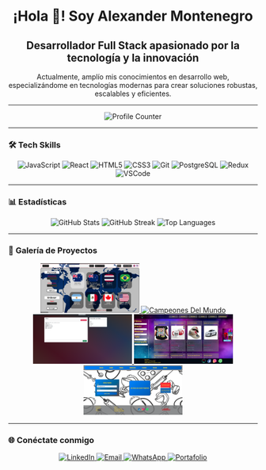 <h1 align="center">¡Hola 👋! Soy Alexander Montenegro</h1>
<h2 align="center">Desarrollador Full Stack apasionado por la tecnología y la innovación</h2>
<p align="center">
  Actualmente, amplío mis conocimientos en desarrollo web, especializándome en tecnologías modernas para crear soluciones robustas, escalables y eficientes.  
</p>

---

<div align="center">
  <img src="https://profile-counter.glitch.me/AlexanderMontenegro/count.svg?" alt="Profile Counter" />
</div>

---

### 🛠️ **Tech Skills**
<div align="center">
  <img src="https://cdn.jsdelivr.net/gh/devicons/devicon/icons/javascript/javascript-original.svg" height="80" alt="JavaScript" />
  <img src="https://cdn.jsdelivr.net/gh/devicons/devicon/icons/react/react-original.svg" height="80" alt="React" />
  <img src="https://cdn.jsdelivr.net/gh/devicons/devicon/icons/html5/html5-original.svg" height="80" alt="HTML5" />
  <img src="https://cdn.jsdelivr.net/gh/devicons/devicon/icons/css3/css3-original.svg" height="80" alt="CSS3" />
  <img src="https://cdn.jsdelivr.net/gh/devicons/devicon/icons/git/git-original.svg" height="80" alt="Git" />
  <img src="https://cdn.jsdelivr.net/gh/devicons/devicon/icons/postgresql/postgresql-original.svg" height="80" alt="PostgreSQL" />
  <img src="https://cdn.jsdelivr.net/gh/devicons/devicon/icons/redux/redux-original.svg" height="80" alt="Redux" />
  <img src="https://cdn.jsdelivr.net/gh/devicons/devicon/icons/vscode/vscode-original.svg" height="80" alt="VSCode" />
</div>

---

### 📊 **Estadísticas**
<div align="center">
  <img src="https://github-readme-stats.vercel.app/api?username=AlexanderMontenegro&hide_title=true&hide_rank=false&show_icons=true&include_all_commits=true&count_private=true&theme=dark&locale=es&hide_border=true" height="150" alt="GitHub Stats" />
  <img src="https://streak-stats.demolab.com?user=AlexanderMontenegro&locale=es&mode=daily&theme=dark&hide_border=true&date_format=M%20j%5B,%20Y%5D" height="150" alt="GitHub Streak" />
  <img src="https://github-readme-stats.vercel.app/api/top-langs?username=AlexanderMontenegro&locale=es&layout=compact&card_width=320&langs_count=6&theme=dark&hide_border=true" height="150" alt="Top Languages" />
</div>

---

### 🚀 **Galería de Proyectos**
<div align="center">
  <a href="https://github.com/AlexanderMontenegro/PI-Countries">
    <img src="https://github.com/AlexanderMontenegro/AlexanderMontenegro/blob/main/img/countri.png" width="200" height="100" alt="PI-Countries" />
  </a>
  <a href="https://github.com/AlexanderMontenegro/H-PF18B-CampeonesDelMundo">
    <img src="https://github.com/AlexanderMontenegro/AlexanderMontenegro/blob/main/img/campeonesdelmundo.png" width="200" height="100" alt="Campeones Del Mundo" />
  </a>
  <a href="https://github.com/AlexanderMontenegro/Chat-Socket.io">
    <img src="/img/chat1.png" width="200" height="100" alt="Chat App" />
  </a>
  <a href="https://github.com/AlexanderMontenegro/ERDE_DyC">
    <img src="/img/erde.png" width="200" height="100" alt="ERDE DyC" />
  </a>
  <a href="https://github.com/AlexanderMontenegro/Gestion_Turnos">
    <img src="/img/turnosmedicos.png" width="200" height="100" alt="Gestión de Turnos" />
  </a>
</div>

---

### 🌐 **Conéctate conmigo**
<div align="center">
  <a href="https://www.linkedin.com/in/alexander-montenegro/" target="_blank">
    <img src="https://img.shields.io/badge/LinkedIn-0077B5?style=for-the-badge&logo=linkedin&logoColor=white" alt="LinkedIn" />
  </a>
  <a href="mailto:alexandermontenegro0691@gmail.com" target="_blank">
    <img src="https://img.shields.io/badge/Email-D14836?style=for-the-badge&logo=gmail&logoColor=white" alt="Email" />
  </a>
  <a href="https://wa.me/+541134252407" target="_blank">
    <img src="https://img.shields.io/badge/WhatsApp-25D366?style=for-the-badge&logo=whatsapp&logoColor=white" alt="WhatsApp" />
  </a>
  <a href="https://portafolio-p9aq.onrender.com/" target="_blank">
    <img src="https://img.shields.io/badge/Portafolio-121212?style=for-the-badge&logo=netlify&logoColor=white" alt="Portafolio" />
  </a>
</div>
